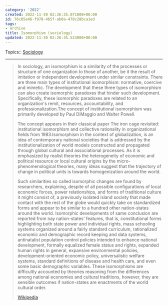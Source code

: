 ```yaml
---
category: '2022'
created: 2022-11-30 02:26:35.071000+00:00
id: 76c05e46-f978-4b5f-ab0a-478c28bca1ed
tags:
- archive
title: Isomorphism (sociology)
updated: 2022-11-30 02:26:35.523000+00:00
---
```

   
Topics:: [Sociology](../topics/sociology.md)   
   
   
---   
   
> In sociology, an isomorphism is a similarity of the processes or structure of one organization to those of another, be it the result of imitation or independent development under similar constraints. There are three main types of institutional isomorphism: normative, coercive and mimetic. The development that these three types of isomorphism can also create isomorphic paradoxes that hinder such development. Specifically, these isomorphic paradoxes are related to an organization's remit, resources, accountability, and professionalization.The concept of institutional isomorphism was primarily developed by Paul DiMaggio and Walter Powell.   
>   
> The concept appears in their classical paper The iron cage revisited: institutional isomorphism and collective rationality in organizational fields from 1983.Isomorphism in the context of globalization, is an idea of contemporary national societies that is addressed by the institutionalization of world models constructed and propagated through global cultural and associational processes. As it is emphasized by realist theories the heterogeneity of economic and political resource or local cultural origins by the micro-phenomenological theories, many ideas suggest that the trajectory of change in political units is towards homogenization around the world.   
>   
> Such similarities so called isomorphic changes are found by researchers, explaining, despite of all possible configurations of local economic forces, power relationships, and forms of traditional culture it might consist of, a previously isolated island society that made contact with the rest of the globe would quickly take on standardized forms and appear to be similar to a hundred other nation-states around the world. Isomorphic developments of same conclusion are reported from nay nation-states' features, that is, constitutional forms highlighting both state power and individual rights, mass schooling systems organized around a fairly standard curriculum, rationalized economic and demographic record keeping and data systems, antinatalist population control policies intended to enhance national development, formally equalized female status and rights, expanded human rights in general, expansive environmental policies, development-oriented economic policy, universalistic welfare systems, standard definitions of disease and health care, and even some basic demographic variables. These isomorphisms are difficultly accounted by theories reasoning from the differences among national economies and cultural traditions, however, they are sensible outcomes if nation-states are enactments of the world cultural order.   
>   
> [Wikipedia](https://en.wikipedia.org/wiki/Isomorphism%20(sociology))